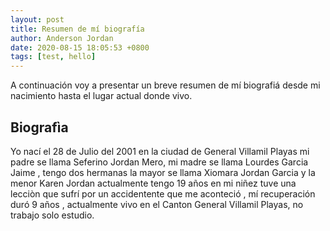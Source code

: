 ```yaml
---
layout: post
title: Resumen de mí biografía
author: Anderson Jordan 
date: 2020-08-15 18:05:53 +0800
tags: [test, hello]
---
```

A continuación voy a presentar un breve resumen de mí biografiá desde mi nacimiento hasta el lugar actual donde vivo.


## Biografìa
Yo nací el 28 de Julio del 2001 en la ciudad de General Villamil Playas mi padre se llama  Seferino Jordan  Mero, mi madre se llama Lourdes Garcia Jaime , tengo dos hermanas la  mayor se llama Xiomara Jordan Garcia y la menor Karen Jordan  actualmente tengo 19 años  en mi niñez tuve  una lecciòn que sufrí por un accidentente que me aconteció , mí recuperación  duró 9 años , actualmente vivo en el Canton General Villamil Playas, no trabajo solo estudio.


